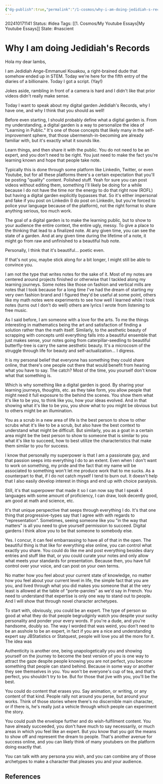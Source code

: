 ```yaml
---
{"dg-publish":true,"permalink":"/1-cosmos/why-i-am-doing-jedidiah-s-records/","created":"2025-01-22T11:17:14.234-05:00","updated":"2024-10-17T14:09:35.183-04:00"}
---
```


202410171141
Status: #idea
Tags: [[1. Cosmos/My Youtube Essays\|My Youtube Essays]]
State: #nascient
# Why I am doing Jedidiah's Records
Hola my dear lambs,

I am Jedidiah Ange-Emmanuel Kouakou, a right-brained dude that somehow ended up in STEM. Today we're here for the fifth entry of the diaries of a billionaire. Today I got a script. (Yay!)

Jokes aside, rambling in front of a camera is hard and I didn't like that prior videos didn't really make sense.

Today I want to speak about my digital garden Jedidiah's Records, why I have one, and why I think that you should as well!

Before even starting, I should probably define what a digital garden is. From my understanding, a digital garden is a way to personalize the idea of "Learning in Public." It's one of those concepts that likely many in the self-improvement sphere, that those ubermensh-in-becoming are already familiar with, but it's exactly what it sounds like. 

Learn things, and then share it with the public. You do not need to be an expert, and you don't need to be right. You just need to make the fact you're learning known and hope that people take note.

Typically this is done through some platform like Linkedin, Twitter, or even Youtube, but for all these platforms there's a certain expectation that you'll be posting "quality" content. Polished stuff. Yeah for sure you can post videos without editing them, something I'll likely be doing for a while because I do not have the time nor the energy to do that right now (ROFL) but having a digital garden explicitly bypasses that. So it's either impersonal and fake if you post on Linkedin (I do post on Linkedin, but you're forced to police your language because of the platform), not the right format to share anything serious, too much work.

The goal of a digital garden is to make the learning public, but to show to your audience the entire context, the entire ugly, messy. To give a place to the thinking that lead to a finalized note. At any given time, you can see the state of a garden. And at any given time during the lifetime of a note, it might go from raw and unfinished to a beautiful hub note.

Personally, I think that it's beautiful... poetic even.

If that's not you, maybe stick along for a bit longer, I might still be able to convince you. 

 I am not the type that writes notes for the sake of it. Most of my notes are centered around projects finished or otherwise that I tackled along my learning journeys. Some notes like those on fashion and vertical mills are notes that I took because for a long time I've had the dream of starting my very own fashion brand and I figured they'd be useful at some point, others like my math notes were experiments to see how well I learned while I took notes (turns out I don't do well) others are lyrics I wrote from listening to free music.

As I said before, I am someone with a love for the arts. To me the things interesting in mathematics being the art and satisfaction of finding a solution rather than the math itself. Similarly, to the aesthetic beauty of scrapping with concepts until everything falls into a beautiful ensemble that just makes sense, your notes going from caterpillar-seedling to beautiful butterfly-tree is carry the same aesthetic beauty. It's a microcosm of the struggle through life for beauty and self-actualization... I digress.

It is my personal belief that everyone has something they could share online, that there's one people out there that would benefit from hearing what you have to say. The catch? Most of the time, you yourself don't know what that something is.

Which is why something like a digital garden is good. By sharing your learning journeys, thoughts, etc. as they take form, you allow people that might need it full exposure to the behind the scenes. You show them what it's like to be you, to think like you, how your ideas evolved. And in that showing what it's like to be you, you show what to you might be obvious but to others might be an illumination. 

You as a scrub in a new area of life is the best person to show to other scrubs what it's like to be a scrub, but also have the best context to understand what might be difficult. But similarly, you as a goat in a certain area might be the best person to show to someone that is similar to you what it's like to succeed, how to best utilize the characteristics that make them similar to you for success.

I know that personally my superpower is that I am a passionate guy, and that passion seeps into everything I do to an extent. Even when I don't want to work on something, my pride and the fact that my name will be associated to something won't let me produce work that to me sucks. As a counterpart to that, if I do not catch myself I tend to burn out. It doesn't help that I also easily develop interest in things and end up with choice paralysis. 

Still, it's that superpower that made it so I can now say that I speak 4 languages with some amount of proficiency, I can draw, look decently good, am good at math and science, etc.

It's that unique perspective that seeps through everything I do. It's that one thing that progressive-types say that I agree with with regards to "representation". Sometimes, seeing someone like you "in the way that matters" is all you need to give yourself permission to succeed. Digital gardens I think allow you to be that someone to somebody else. 

Yes. I concur, it can feel embarrassing to have all of that in the open. The beautiful thing is that like for everything else online, you can control what exactly you share. You could do like me and post everything besides diary entries and stuff like that, or you could curate your notes and only allow what meets your standards for presentation. Because then, you have full control over your voice, and can post on your own terms.

No matter how you feel about your current state of knowledge, no matter how you feel about your current level in life, the simple fact that you are you, and lived through what you did makes you someone that at the very least is allowed at the table of "porte-paroles" as we'd say in French. You need to understand that expertise is only one way to stand out to people. And I will show that through novel character archetypes.

To start with, obviously, you could be an expert. The type of person so good at what they do that people begrudginly watch you despite your sucky personality and ponder your every words. If you're a dude, and you're handsome, doubly so. The way I worded that was weird, you don't need to be an asshole to be an expert, in fact if you are a nice and understanding expert say JBStatistics or Statquest, people will love you all the more for it. The idea was 

Authenticity is another one, being unapologetically you and showing yourself on the journey to become the best version of you is one way to attract the gaze despite people knowing you are not perfect, you become something that people can stand behind. Because in some way or another they see themselves in you. You won't be everyone's cup of tea, and that's perfect, you shouldn't try to be. But for those that jive with you, you'll be the best.

You could do content that erases you. Say animation, or writing, or any content of that kind. People rally not around you perse, but around your works. Think of those stories where there's no discernible main character, or if there is, he's really just a vehicle through which people can experiment the story.

You could push the envelope further and do wish-fulfilment content. You have already succeeded, you don't have much to say necessarily, or much areas in which you feel like an expert. But you know that you got the means to show off and represent the dream to people. That's another avenue for success online, and you can likely think of many youtubers on the platform doing exactly that.

You can talk with any persona you wish, and you can combine any of those archetypes to make a character that pleases you and your audience.





## References
